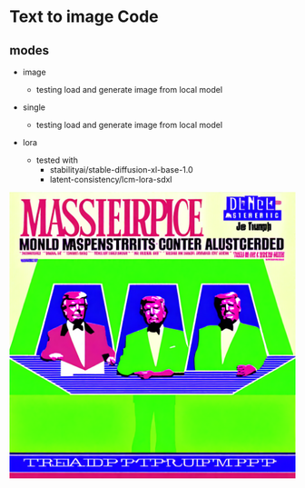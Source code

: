 # Text to image Code

## modes

- image
    - testing load and generate image from local model

- single
    - testing load and generate image from local model

- lora
    - tested with 
        - stabilityai/stable-diffusion-xl-base-1.0
        - latent-consistency/lcm-lora-sdxl

<img src="sample.png"/>
